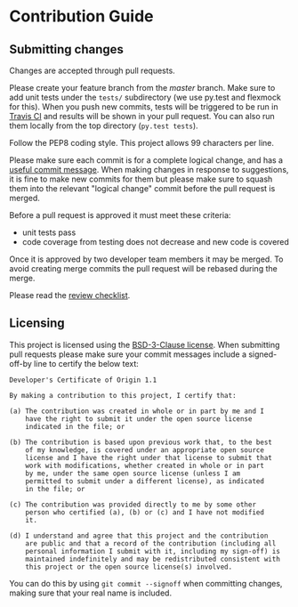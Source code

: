 Contribution Guide
==================

Submitting changes
------------------

Changes are accepted through pull requests.

Please create your feature branch from the *master* branch. Make sure to add unit tests under the `tests/` subdirectory (we use py.test and flexmock for this). When you push new commits, tests will be triggered to be run in [Travis CI](https://travis-ci.org/) and results will be shown in your pull request. You can also run them locally from the top directory (`py.test tests`).

Follow the PEP8 coding style. This project allows 99 characters per line.

Please make sure each commit is for a complete logical change, and has a [useful commit message](http://chris.beams.io/posts/git-commit/). When making changes in response to suggestions, it is fine to make new commits for them but please make sure to squash them into the relevant "logical change" commit before the pull request is merged.

Before a pull request is approved it must meet these criteria:
- unit tests pass
- code coverage from testing  does not decrease and new code is covered

Once it is approved by two developer team members it may be merged. To avoid creating merge commits the pull request will be rebased during the merge.

Please read the [review checklist](https://osbs.readthedocs.io/en/latest/contributors.html#submitting-changes).

Licensing
---------

This project is licensed using the [BSD-3-Clause license](https://github.com/containerbuildsystem/osbs-client/blob/master/LICENSE). When submitting pull requests please make sure your commit messages include a signed-off-by line to certify the below text:

```
Developer's Certificate of Origin 1.1

By making a contribution to this project, I certify that:

(a) The contribution was created in whole or in part by me and I
    have the right to submit it under the open source license
    indicated in the file; or

(b) The contribution is based upon previous work that, to the best
    of my knowledge, is covered under an appropriate open source
    license and I have the right under that license to submit that
    work with modifications, whether created in whole or in part
    by me, under the same open source license (unless I am
    permitted to submit under a different license), as indicated
    in the file; or

(c) The contribution was provided directly to me by some other
    person who certified (a), (b) or (c) and I have not modified
    it.

(d) I understand and agree that this project and the contribution
    are public and that a record of the contribution (including all
    personal information I submit with it, including my sign-off) is
    maintained indefinitely and may be redistributed consistent with
    this project or the open source license(s) involved.
```

You can do this by using `git commit --signoff` when committing changes, making sure that your real name is included.
